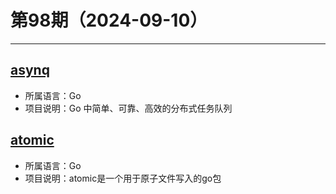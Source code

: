 # 第98期（2024-09-10）

---
## [asynq](https://github.com/hibiken/asynq)
- 所属语言：Go
- 项目说明：Go 中简单、可靠、高效的分布式任务队列

## [atomic](https://github.com/natefinch/atomic)
- 所属语言：Go
- 项目说明：atomic是一个用于原子文件写入的go包
